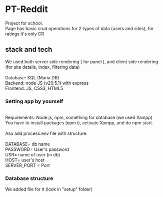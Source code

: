 # PT-Reddit

Project for school.<br>
Page has basic crud operations for 2 types of data (users and sites), for ratings it's only CR

## stack and tech

We used both server side rendering ( for panel ), and client side rendering (for site details, index, filtering data)
<br>
<br>Database: SQL (Maria DB)
<br>Backend: node JS (v20.5.1) with express
<br>Frontend: JS, CSS3, HTML5

### Setting app by yourself

<br>
Requirements: Node js, npm, something for database (we used Xampp)<br>
You have to install packages (npm i), activate Xampp, and do npm start.<br><br>
Aso add process.env file with structure: <br><br>
DATABASE= db name <br>
PASSWORD= User's password <br>
USR= name of user (in db) <br>
HOST= user's host <br>
SERVER_PORT = Port <br>

### Database structure

We added file for it (look in "setup" folder)
